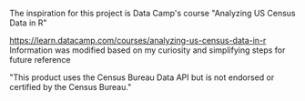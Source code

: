 The inspiration for this project is Data Camp's course 
"Analyzing US Census Data in R"

https://learn.datacamp.com/courses/analyzing-us-census-data-in-r
Information was modified based on my curiosity and simplifying steps for future reference 

"This product uses the Census Bureau Data API but is not endorsed or certified by the Census Bureau." 
